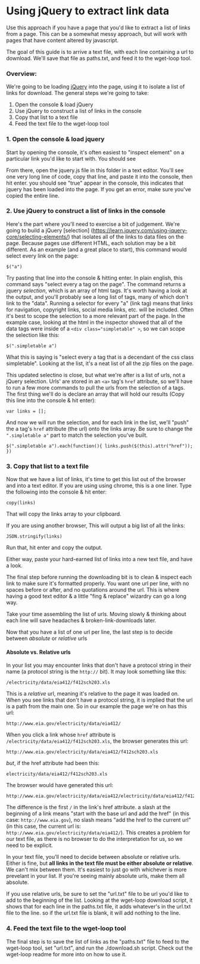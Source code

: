 # Using jQuery to extract link data

Use this approach if you have a page that you'd like to extract a list of links from a page. This can be a somewhat messy approach, but will work with pages that have content altered by javascript.

The goal of this guide is to arrive a text file, with each line containing a url to download. We'll save that file as paths.txt, and feed it to the wget-loop tool.

### Overview:

We're going to be loading [jQuery](http://api.jquery.com) into the page, using it to isolate a list of links for download. The general steps we're going to take:

1. Open the console & load jQuery
2. Use jQuery to construct a list of links in the console
3. Copy that list to a text file
4. Feed the text file to the wget-loop tool

### 1. Open the console & load jquery
Start by opening the console, it's often easiest to "inspect element" on a particular link you'd like to start with. You should see 

From there, open the jquery.js file in this folder in a text editor. You'll see one very long line of code, copy that line, and paste it into the console, then hit enter. you should see "true" appear in the console, this indicates that jquery has been loaded into the page. If you get an error, make sure you've copied the entire line.

### 2. Use jQuery to construct a list of links in the console
Here's the part where you'll need to exercise a bit of judgement. We're going to build a jQuery [selection] (https://learn.jquery.com/using-jquery-core/selecting-elements/) that isolates all of the links to data files on the page. Because pages use different HTML, each solution may be a bit different. As an example (and a great place to start), this command would select every link on the page:

	$("a")

Try pasting that line into the console & hitting enter. In plain english, this command says "select every a tag on the page". The command returns a jquery *selection*, which is an array of html tags. It's worth having a look at the output, and you'll probably see a long list of tags, many of which don't link to the "data". Running a selector for every "a" (link tag) means that links for navigation, copyright links, social media links, etc.  will be included. Often it's best to scope the selection to a more relevant part of the page. In the example case, looking at the html in the inspector showed that all of the data tags were inside of a ```<div class="simpletable" >```, so we can scope the selection like this:

	$(".simpletable a")

What this is saying is "select every a tag that is a decendant of the css class simpletable". Looking at the list, it's a neat list of all the zip files on the page.

This updated selectino is close, but what we're after is a list of urls, not a jQuery selection. Urls' are stored in an ```<a>``` tag's ```href``` attribute, so we'll have to run a few more commands to pull the urls from the selection of a tags. The first thing we'll do is declare an array that will hold our results (Copy this line into the console & hit enter):

	var links = [];

And now we will run the selection, and for each link in the list, we'll "push" the a tag's ```href``` attribute (the url) onto the links array. Be sure to change the ```".simpletable a"``` part to match the selection you've built.

	$(".simpletable a").each(function(){ links.push($(this).attr("href")); })


### 3. Copy that list to a text file

Now that we have a list of links, it's time to get this list out of the browser and into a text editor. If you are using using chrome, this is a one liner. Type the following into the console & hit enter:

	copy(links)

That will copy the links array to your clipboard.

If you are using another browser, This will output a big list of all the links:

	JSON.stringify(links)

Run that, hit enter and copy the output.

Either way, paste your hard-earned list of links into a new text file, and have a look.

The final step before running the downloading bit is to clean & inspect each link to make sure it's formatted properly. You want one url per line, with no spaces before or after, and no quotations around the url. This is where having a good text editor & a little "fing & replace" wizardry can go a long way.

Take your time assembling the list of urls. Moving slowly & thinking about each line will save headaches & broken-link-downloads later.

Now that you have a list of one url per line, the last step is to decide between *absolute* or *relative* urls

#### Absolute vs. Relative urls
In your list you may encounter links that don't have a protocol string in their name (a protocol string is the ```http://``` bit). It may look something like this:

	/electricity/data/eia412/f412sch203.xls

This is a *relative* url, meaning it's relative to the page it was loaded on. When you see links that don't have a protocol string, it is implied that the url is a path from the main one. So in our example the page we're on has this url:

	http://www.eia.gov/electricity/data/eia412/

When you click a link whose ```href``` attribute is ```/electricity/data/eia412/f412sch203.xls```, the browser generates this url:

	http://www.eia.gov/electricity/data/eia412/f412sch203.xls

*but*, if the href attribute had been this:

	electricity/data/eia412/f412sch203.xls

The browser would have generated this url:

	http://www.eia.gov/electricity/data/eia412/electricity/data/eia412/f412sch203.xls

The difference is the first ```/``` in the link's href attribute. a slash at the beginning of a link means "start with the base url and add the href" (in this case: ```http://www.eia.gov```), no slash means "add the href to the current url" (in this case, the current url is: ```http://www.eia.gov/electricity/data/eia412/```). This creates a problem for our text file, as there is no browser to do the interpretation for us, so we need to be explicit.

In your text file, you'll need to decide between absolute or relative urls. Either is fine, but **all links in the text file must be either absolute or relative**. We can't mix between them. It's easiest to just go with whichever is more prevelant in your list. If you're seeing mainly absolute urls, make them all absolute.

If you use relative urls, be sure to set the "url.txt" file to be url you'd like to add to the beginning of the list. Looking at the wget-loop download script, it shows that for each line in the paths.txt file, it adds whatever's in the url.txt file to the line. so if the url.txt file is blank, it will add nothing to the line.


### 4. Feed the text file to the wget-loop tool
The final step is to save the list of links as the "paths.txt" file to feed to the wget-loop tool, set "url.txt", and run the ./download.sh script. Check out the wget-loop readme for more into on how to use it.
